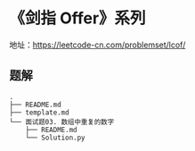 # 《剑指 Offer》系列
地址：https://leetcode-cn.com/problemset/lcof/

## 题解
```
.
├── README.md
├── template.md
└── 面试题03. 数组中重复的数字
    ├── README.md
    └── Solution.py
```